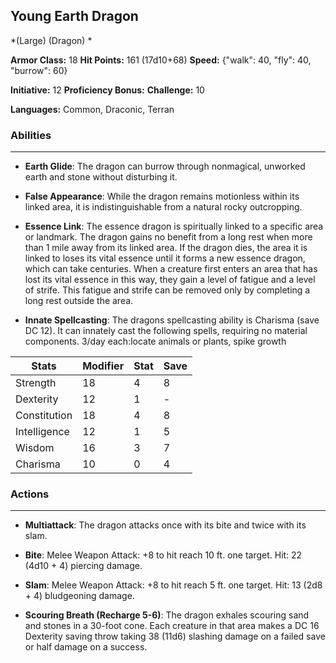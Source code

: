## Young Earth Dragon
*(Large) (Dragon) *

**Armor Class:** 18
**Hit Points:** 161 (17d10+68)
**Speed:** {"walk": 40, "fly": 40, "burrow": 60}

**Initiative:** 12
**Proficiency Bonus:**
**Challenge:** 10

**Languages:** Common, Draconic, Terran

### Abilities
 --- 
- **Earth Glide**: The dragon can burrow through nonmagical, unworked earth and stone without disturbing it.

- **False Appearance**: While the dragon remains motionless within its linked area, it is indistinguishable from a natural rocky outcropping.

- **Essence Link**: The essence dragon is spiritually linked to a specific area or landmark. The dragon gains no benefit from a long rest when more than 1 mile away from its linked area. If the dragon dies, the area it is linked to loses its vital essence until it forms a new essence dragon, which can take centuries. When a creature first enters an area that has lost its vital essence in this way, they gain a level of fatigue and a level of strife. This fatigue and strife can be removed only by completing a long rest outside the area.

- **Innate Spellcasting**: The dragons spellcasting ability is Charisma (save DC 12). It can innately cast the following spells, requiring no material components. 3/day each:locate animals or plants, spike growth



| Stats | Modifier | Stat | Save
| ---- | ---- | ---- | ---- |
| Strength | 18 | 4 | 8 |
| Dexterity | 12 | 1 | - |
| Constitution | 18 | 4 | 8 |
| Intelligence | 12 | 1 | 5 |
| Wisdom | 16 | 3 | 7 |
| Charisma | 10 | 0 | 4 |

### Actions
 --- 
- **Multiattack**: The dragon attacks once with its bite and twice with its slam.

- **Bite**: Melee Weapon Attack: +8 to hit  reach 10 ft.  one target. Hit: 22 (4d10 + 4) piercing damage.

- **Slam**: Melee Weapon Attack: +8 to hit  reach 5 ft.  one target. Hit: 13 (2d8 + 4) bludgeoning damage.

- **Scouring Breath (Recharge 5-6)**: The dragon exhales scouring sand and stones in a 30-foot cone. Each creature in that area makes a DC 16 Dexterity saving throw  taking 38 (11d6) slashing damage on a failed save or half damage on a success.

